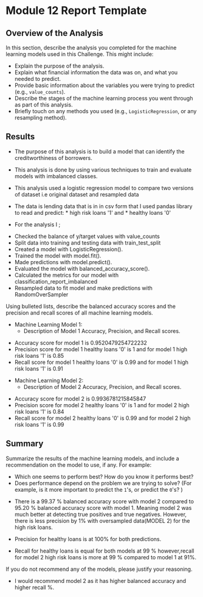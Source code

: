 # Module 12 Report Template

## Overview of the Analysis

In this section, describe the analysis you completed for the machine learning models used in this Challenge. This might include:

* Explain the purpose of the analysis.
* Explain what financial information the data was on, and what you needed to predict.
* Provide basic information about the variables you were trying to predict (e.g., `value_counts`).
* Describe the stages of the machine learning process you went through as part of this analysis.
* Briefly touch on any methods you used (e.g., `LogisticRegression`, or any resampling method).

## Results

- The purpose of this analysis is to build a model that can identify the creditworthiness of borrowers.

- This analysis is done by using various techniques to train and evaluate models with imbalanced classes.

- This analysis used a logistic regression model to compare two versions of dataset i.e original dataset and resampled data

- The data is lending data that is in  in csv form that I used pandas library to read and predict: * high risk loans '1' and * healthy loans '0'

- For the analysis I ;
* Checked the balance of y/target values with value_counts
* Split  data into training and testing data with train_test_split
* Created a model with LogisticRegression().
* Trained the model with model.fit().
* Made predictions with model.predict().
* Evaluated the model with balanced_accuracy_score().
* Calculated the metrics for our model with classification_report_imbalanced
* Resampled data to fit model and make predictions with RandomOverSampler 



Using bulleted lists, describe the balanced accuracy scores and the precision and recall scores of all machine learning models.

* Machine Learning Model 1:
  * Description of Model 1 Accuracy, Precision, and Recall scores.

- Accuracy score for model 1 is 0.9520479254722232
- Precision score for model 1  healthy loans '0' is 1 and for model 1 high risk loans '1' is 0.85 
- Recall score for model 1 healthy loans '0' is 0.99 and for model 1 high risk loans '1' is 0.91



* Machine Learning Model 2:
  * Description of Model 2 Accuracy, Precision, and Recall scores.

- Accuracy score for model 2 is 0.9936781215845847
- Precision score for model 2  healthy loans '0' is 1 and for model 2 high risk loans '1' is 0.84 
- Recall score for model 2 healthy loans '0' is 0.99 and for model 2 high risk loans '1' is 0.99

## Summary

Summarize the results of the machine learning models, and include a recommendation on the model to use, if any. For example:
* Which one seems to perform best? How do you know it performs best?
* Does performance depend on the problem we are trying to solve? (For example, is it more important to predict the `1`'s, or predict the `0`'s? )

- There is a 99.37 % balanced accuracy score with model 2 compared to 95.20 % balanced accuracy score with model 1. Meaning model 2 was much better at detecting  true positives and true negatives. However, there is less precision by 1% with oversampled data(MODEL 2) for the high risk loans.

- Precision for healthy loans is at 100% for both predictions.

- Recall for healthy loans is equal for both models at 99 % however,recall for model 2 high risk loans is more at 99 % compared to model 1 at 91%.



If you do not recommend any of the models, please justify your reasoning.

- I would recommend model 2 as it has higher balanced accuracy and higher recall %.
